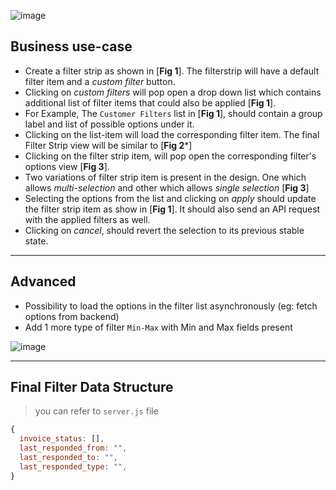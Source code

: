 ![image](https://user-images.githubusercontent.com/32435970/162164044-8ab12841-13bc-4a0f-9ac9-69a7ceaa0678.png)





## Business use-case
 - Create a filter strip as shown in [**Fig 1**]. The filterstrip will have a default filter item and a *custom filter* button.
 - Clicking on *custom filters* will pop open a drop down list which contains additional list of filter items that could also be applied [**Fig 1**].
 - For Example, The `Customer Filters` list in [**Fig 1**], should contain a group label and list of possible options under it.
 - Clicking on the list-item will load the corresponding filter item. The final Filter Strip view will be similar to [**Fig 2***]
 - Clicking on the filter strip item, will pop open the corresponding filter's options view [**Fig 3**].
 - Two variations of filter strip item is present in the design. One which allows *multi-selection* and other which allows *single selection* [**Fig 3**]
 - Selecting the options from the list and clicking on *apply* should update the filter strip item as show in [**Fig 1**]. It should also send an API
   request with the applied filters as well.
 - Clicking on *cancel*, should revert the selection to its previous stable state.

---

## Advanced
<!--  @Raj, commented as I'm not sure what this is- Implementing filter views - Collection of views with each view having its own title and set of applied filters. -->
 - Possibility to load the options in the filter list asynchronously (eg: fetch options from backend)
 - Add 1 more type of filter `Min-Max` with Min and Max fields present

![image](https://user-images.githubusercontent.com/82647863/166099386-1d99d65b-d16e-4f2e-b9ab-99d5d35f5bab.png)

---

## Final Filter Data Structure

> you can refer to `server.js` file

```js
{
  invoice_status: [],
  last_responded_from: "",
  last_responded_to: "",
  last_responded_type: "",
}
```

<!-- 	• Create  a filter view as listed above.
	• Ability to add or remove file. On adding a filter, the option should be removed from the custom filters option. 
    On clicking on remove, the custom filter should be added to the options list.
	• Clicking on apply would send all the applied filters to the consuming component.
      On clicking on cancel, the filter should be removed from the view.Filter list must be a list of group with each group containing 
    the title and list of options to it

Advanced

	• Implementing filter views, based on a different filter view, load a new filter set.
	• Async request to load options in the filter list as opposed to static list. -->

